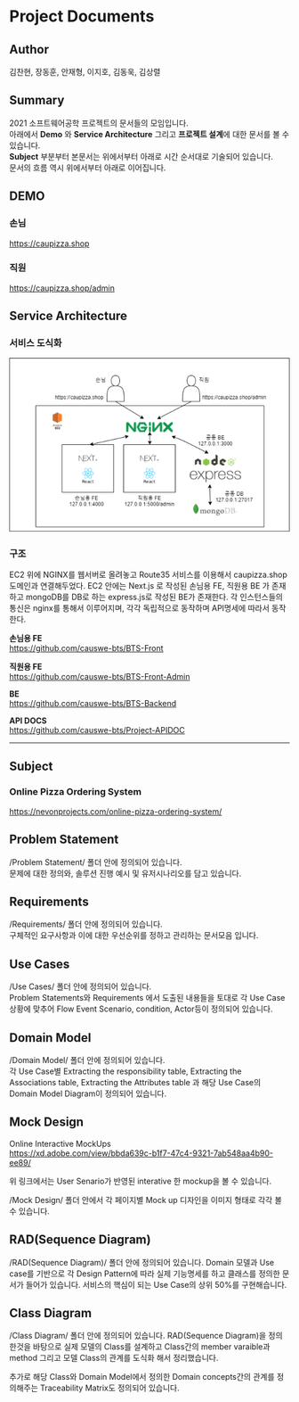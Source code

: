 # Project Documents
## Author
김찬현, 장동훈, 안재형, 이지호, 김동욱, 김상렬
## Summary
2021 소프트웨어공학 프로젝트의 문서들의 모임입니다.  
아래에서 **Demo** 와 **Service Architecture** 그리고 **프로젝트 설계**에 대한 문서를 볼 수 있습니다.    
**Subject** 부분부터 본문서는 위에서부터 아래로 시간 순서대로 기술되어 있습니다.  
문서의 흐름 역시 위에서부터 아래로 이어집니다.

## DEMO
### 손님
https://caupizza.shop
### 직원
https://caupizza.shop/admin

## Service Architecture
### 서비스 도식화
![ex_screenshot](./architecture.png)

### 구조
EC2 위에 NGINX를 웹서버로 올려놓고 Route35 서비스를 이용해서 caupizza.shop 도메인과 연결해두었다.
EC2 안에는 Next.js 로 작성된 손님용 FE, 직원용 BE 가 존재하고 mongoDB를 DB로 하는 express.js로 작성된
BE가 존재한다. 각 인스턴스들의 통신은 nginx를 통해서 이루어지며, 각각 독립적으로 동작하며 API명세에 따라서 동작한다.

**손님용 FE**  
https://github.com/causwe-bts/BTS-Front  

**직원용 FE**  
https://github.com/causwe-bts/BTS-Front-Admin

**BE**    
https://github.com/causwe-bts/BTS-Backend

**API DOCS**  
https://github.com/causwe-bts/Project-APIDOC

---
## Subject
### Online Pizza Ordering System 
https://nevonprojects.com/online-pizza-ordering-system/

## Problem Statement
/Problem Statement/ 폴더 안에 정의되어 있습니다.   
문제에 대한 정의와, 솔루션 진행 예시 및 유저시나리오를 담고 있습니다.

## Requirements
/Requirements/ 폴더 안에 정의되어 있습니다.   
구체적인 요구사항과 이에 대한 우선순위를 정하고 관리하는 문서모음 입니다.

## Use Cases
/Use Cases/ 폴더 안에 정의되어 있습니다.   
Problem Statements와 Requirements 에서 도출된 내용들을 토대로 각 Use Case 상황에 맞추어 Flow Event Scenario, condition, Actor등이 정의되어 있습니다.

## Domain Model
/Domain Model/ 폴더 안에 정의되어 있습니다.   
각 Use Case별 Extracting the responsibility table, Extracting the Associations table, Extracting the Attributes table 과 해당 Use Case의 Domain Model Diagram이 정의되어 있습니다.

## Mock Design

Online Interactive MockUps  
https://xd.adobe.com/view/bbda639c-b1f7-47c4-9321-7ab548aa4b90-ee89/  

위 링크에서는 User Senario가 반영된 interative 한 mockup을 볼 수 있습니다.

/Mock Design/ 폴더 안에서 각 페이지별 Mock up 디자인을 이미지 형태로 각각 볼 수 있습니다.

## RAD(Sequence Diagram)
/RAD(Sequence Diagram)/ 폴더 안에 정의되어 있습니다.
Domain 모델과 Use case를 기반으로 각 Design Pattern에 따라 실제 기능명세를 하고 클래스를 정의한 문서가 들어가 있습니다. 서비스의 핵심이 되는 Use Case의 상위 50%를 구현해습니다.

## Class Diagram
/Class Diagram/ 폴더 안에 정의되어 있습니다. RAD(Sequence Diagram)을 정의한것을 바탕으로 실제 모델의 Class를 설계하고 Class간의 member varaible과 method 그리고 모델 Class의 관계를 도식화 해서 정리했습니다.  

추가로 해당 Class와 Domain Model에서 정의한 Domain concepts간의 관계를 정의해주는 Traceability Matrix도 정의되어 있습니다.